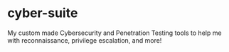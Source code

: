 # cyber-suite
My custom made Cybersecurity and Penetration Testing tools to help me with reconnaissance, privilege escalation, and more!